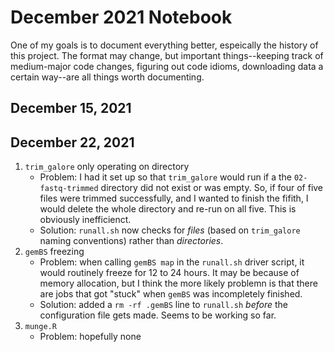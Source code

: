 # December 2021 Notebook

One of my goals is to document everything better, espeically the history of this project. The format may change, but important things--keeping track of medium-major code changes, figuring out code idioms, downloading data a certain way--are all things worth documenting.

## December 15, 2021


## December 22, 2021

1. `trim_galore` only operating on directory
    - Problem: I had it set up so that `trim_galore` would run if a the `02-fastq-trimmed` directory did not exist or was empty. So, if four of five files were trimmed successfully, and I wanted to finish the fifith, I would delete the whole directory and re-run on all five. This is obviously inefficienct.
    - Solution: `runall.sh` now checks for *files* (based on `trim_galore` naming conventions) rather than *directories*.
2. `gemBS` freezing
    - Problem: when calling `gemBS map` in the `runall.sh` driver script, it would routinely freeze for 12 to 24 hours. It may be because of memory allocation, but I think the more likely problemn is that there are jobs that got "stuck" when `gemBS` was incompletely finished. 
    - Solution: added a `rm -rf .gemBS` line to `runall.sh` *before* the configuration file gets made. Seems to be working so far.
3. `munge.R`
    - Problem: hopefully none
